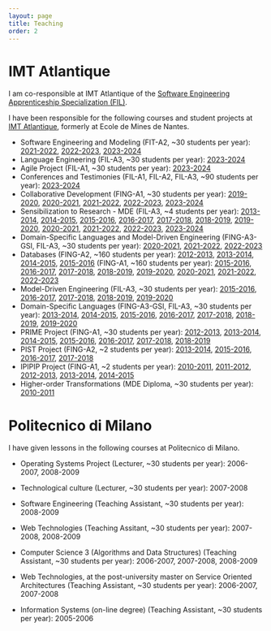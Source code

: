 ```yaml
---
layout: page
title: Teaching
order: 2
---
```


# IMT Atlantique

I am co-responsible at IMT Atlantique of the [Software Engineering Apprenticeship Specialization (FIL)](https://www.imt-atlantique.fr/en/study/apprenticeship-engineer/software-engineering-specialisation). 

I have been responsible for the following courses and student projects at [IMT Atlantique](https://www.imt-atlantique.fr/), formerly at Ecole de Mines de Nantes.

* Software Engineering and Modeling (FIT-A2, ~30 students per year): [2021-2022](https://moodle.imt-atlantique.fr/course/view.php?id=1481), [2022-2023](https://moodle.imt-atlantique.fr/course/view.php?id=1481), [2023-2024](https://moodle.imt-atlantique.fr/course/view.php?id=1481)
* Language Engineering (FIL-A3, ~30 students per year): [2023-2024](https://moodle.imt-atlantique.fr/course/view.php?id=2088)
* Agile Project (FIL-A1, ~30 students per year): [2023-2024](https://moodle.imt-atlantique.fr/course/view.php?id=230)
* Conferences and Testimonies (FIL-A1, FIL-A2, FIL-A3, ~90 students per year): [2023-2024](https://moodle.imt-atlantique.fr/course/view.php?id=241)
* Collaborative Development (FING-A1, ~30 students per year): [2019-2020](https://moodle.imt-atlantique.fr/course/view.php?id=16), [2020-2021](https://moodle.imt-atlantique.fr/course/view.php?id=16), [2021-2022](https://moodle.imt-atlantique.fr/course/view.php?id=16), [2022-2023](https://moodle.imt-atlantique.fr/course/view.php?id=16), [2023-2024](https://moodle.imt-atlantique.fr/course/view.php?id=16)
* Sensibilization to Research - MDE (FIL-A3, ~4 students per year): [2013-2014](https://campusneo.mines-nantes.fr/campus/course/view.php?id=1532), [2014-2015](https://campusneo.mines-nantes.fr/campus/course/view.php?id=1532), [2015-2016](https://campusneo.mines-nantes.fr/campus/course/view.php?id=1532), [2016-2017](https://campusneo.mines-nantes.fr/campus/course/view.php?id=1532), [2017-2018](https://campusneo.mines-nantes.fr/campus/course/view.php?id=1532), [2018-2019](https://campusneo.mines-nantes.fr/campus/course/view.php?id=1532), [2019-2020](https://moodle.imt-atlantique.fr/course/view.php?id=299), [2020-2021](https://moodle.imt-atlantique.fr/course/view.php?id=299), [2021-2022](https://moodle.imt-atlantique.fr/course/view.php?id=299), [2022-2023](https://moodle.imt-atlantique.fr/course/view.php?id=299), [2023-2024](https://moodle.imt-atlantique.fr/course/view.php?id=299)
* Domain-Specific Languages and Model-Driven Engineering (FING-A3-GSI, FIL-A3, ~30 students per year): [2020-2021](https://moodle.imt-atlantique.fr/course/view.php?id=313), [2021-2022](https://moodle.imt-atlantique.fr/course/view.php?id=1486), [2022-2023](https://moodle.imt-atlantique.fr/course/view.php?id=1486)
* Databases (FING-A2, ~160 students per year): [2012-2013](https://campusneo.mines-nantes.fr/campus/course/view.php?id=1133), [2013-2014](https://campusneo.mines-nantes.fr/campus/course/view.php?id=1327), [2014-2015](https://campusneo.mines-nantes.fr/campus/course/view.php?id=1471), [2015-2016](https://campusneo.mines-nantes.fr/campus/course/view.php?id=1545) (FING-A1, ~160 students per year): [2015-2016](https://campusneo.mines-nantes.fr/campus/course/view.php?id=1546), [2016-2017](https://campusneo.mines-nantes.fr/campus/course/view.php?id=1598), [2017-2018](https://campusneo.mines-nantes.fr/campus/course/view.php?id=1679), [2018-2019](https://formations.imt-atlantique.fr/bd_ihm), [2019-2020](https://formations.imt-atlantique.fr/bd_ihm), [2020-2021](https://formations.imt-atlantique.fr/bd_ihm), [2021-2022](https://formations.imt-atlantique.fr/bd_ihm), [2022-2023](https://formations.imt-atlantique.fr/bd_ihm)
* Model-Driven Engineering (FIL-A3, ~30 students per year): [2015-2016](https://campusneo.mines-nantes.fr/campus/course/view.php?id=1558), [2016-2017](https://campusneo.mines-nantes.fr/campus/course/view.php?id=1628), [2017-2018](https://campusneo.mines-nantes.fr/campus/course/view.php?id=1688), [2018-2019](https://campusneo.mines-nantes.fr/campus/course/view.php?id=1777), [2019-2020](https://moodle.imt-atlantique.fr/course/view.php?id=668)
* Domain-Specific Languages (FING-A3-GSI, FIL-A3, ~30 students per year): [2013-2014](https://campusneo.mines-nantes.fr/campus/course/view.php?id=1415), [2014-2015](https://campusneo.mines-nantes.fr/campus/course/view.php?id=1472), [2015-2016](https://campusneo.mines-nantes.fr/campus/course/view.php?id=1571), [2016-2017](https://campusneo.mines-nantes.fr/campus/course/view.php?id=1609), [2017-2018](https://campusneo.mines-nantes.fr/campus/course/view.php?id=1687), [2018-2019](https://campusneo.mines-nantes.fr/campus/course/view.php?id=1767), [2019-2020](https://moodle.imt-atlantique.fr/course/view.php?id=313)
* PRIME Project (FING-A1, ~30 students per year): [2012-2013](https://campusneo.mines-nantes.fr/campus/course/view.php?id=621), [2013-2014](https://campusneo.mines-nantes.fr/campus/course/view.php?id=621), [2014-2015](https://campusneo.mines-nantes.fr/campus/course/view.php?id=621), [2015-2016](https://campusneo.mines-nantes.fr/campus/course/view.php?id=621), [2016-2017](https://campusneo.mines-nantes.fr/campus/course/view.php?id=621), [2017-2018](https://campusneo.mines-nantes.fr/campus/course/view.php?id=621), [2018-2019](https://campusneo.mines-nantes.fr/campus/course/view.php?id=621)
* PIST Project (FING-A2, ~2 students per year): [2013-2014](https://campusneo.mines-nantes.fr/campus/course/view.php?id=115), [2015-2016](https://campusneo.mines-nantes.fr/campus/course/view.php?id=115), [2016-2017](https://campusneo.mines-nantes.fr/campus/course/view.php?id=115), [2017-2018](https://campusneo.mines-nantes.fr/campus/course/view.php?id=115)
* IPIPIP Project (FING-A1, ~2 students per year): [2010-2011](https://campusneo.mines-nantes.fr/campus/course/view.php?id=391), [2011-2012](https://campusneo.mines-nantes.fr/campus/course/view.php?id=391), [2012-2013](https://campusneo.mines-nantes.fr/campus/course/view.php?id=391), [2013-2014](https://campusneo.mines-nantes.fr/campus/course/view.php?id=391), [2014-2015](https://campusneo.mines-nantes.fr/campus/course/view.php?id=391) 
* Higher-order Transformations (MDE Diploma, ~30 students per year): [2010-2011](http://web.emn.fr/x-info/atlanmod/index.php?title=The_MDE_Diploma) 

# Politecnico di Milano
I have given lessons in the following courses at Politecnico di Milano.

* Operating Systems Project (Lecturer, ~30 students per year): 2006-2007, 2008-2009
* Technological culture (Lecturer, ~30 students per year): 2007-2008

* Software Engineering (Teaching Assistant, ~30 students per year): 2008-2009
* Web Technologies (Teaching Assitant, ~30 students per year): 2007-2008, 2008-2009
* Computer Science 3 (Algorithms and Data Structures) (Teaching Assistant, ~30 students per year): 2006-2007, 2007-2008, 2008-2009
* Web Technologies, at the post-university master on Service Oriented Architectures (Teaching Assistant, ~30 students per year): 2006-2007, 2007-2008
* Information Systems (on-line degree) (Teaching Assistant, ~30 students per year): 2005-2006
